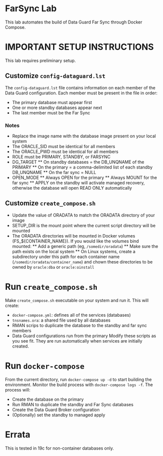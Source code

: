 # FarSync Lab
This lab automates the build of Data Guard Far Sync through Docker Compose.
# IMPORTANT SETUP INSTRUCTIONS
This lab requires preliminary setup.
## Customize `config-dataguard.lst`
The `config-dataguard.lst` file contains information on each member of the Data Guard configuration. Each member must be present in the file in order:
* The primary database must appear first
* One or more standby databases appear next
* The last member must be the Far Sync
### Notes
* Replace the image name with the database image present on your local system
* The ORACLE_SID must be identical for all members
* The ORACLE_PWD must be identical for all members
* ROLE must be PRIMARY, STANDBY, or FARSYNC
* DG_TARGET
** On standby databases = the DB_UNQNAME of the PRIMARY
** On the primary = a comma-delimited list of each standby DB_UNQNAME
** On the far sync = NULL
* OPEN_MODE
** Always OPEN for the primary
** Always MOUNT for the far sync
** APPLY on the standby will activate managed recovery, otherwise the database will open READ ONLY automatically
## Customize `create_compose.sh`
* Update the value of ORADATA to match the ORADATA directory of your image
* SETUP_DIR is the mount point where the current script directory will be mounted
* The ORADATA directories will be mounted in Docker volumes (FS_${CONTAINER_NAME}). If you would like the volumes bind mounted:
** Add a generic path (eg, `/somedir/oradata`)
** Make sure the path exists on the local system
** On Linux systems, create a subdirectory under this path for each container name (`/somedir/oradata/container_name`) and chown these directories to be owned by `oracle:dba` or `oracle:oinstall`
# Run `create_compose.sh`
Make `create_compose.sh` executable on your system and run it. This will create:
* `docker-compose.yml`: defines all of the services (databases)
* `tnsnames.ora`: a shared file used by all databases
* RMAN scrips to duplicate the database to the standby and far sync members
* Data Guard configurations run from the primary
Modify these scripts as you see fit. They are run automatically when services are initially created.
# Run `docker-compose`
From the current directory, run `docker-compose up -d` to start building the environment. Monitor the build process with `docker-compose logs -f`. The process will:
* Create the database on the primary
* Run RMAN to duplicate the standby and Far Sync databases
* Create the Data Guard Broker configuration
* (Optionally) set the standby to managed apply
# Errata
This is tested in 19c for non-container databases only.

